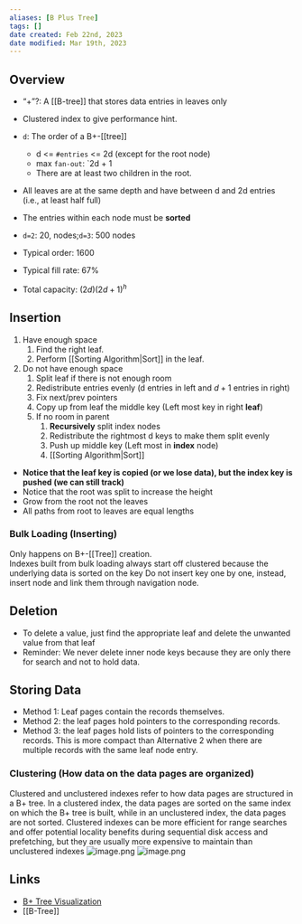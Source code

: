 ```yaml
---
aliases: [B Plus Tree]
tags: []
date created: Feb 22nd, 2023
date modified: Mar 19th, 2023
---
```


## Overview
- “+”?: A [[B-tree]] that stores data entries in leaves only
- Clustered index to give performance hint.

- `d`: The order of a B+-[[tree]]
	- d <= `#entries` <= 2d (except for the root node)
	- max `fan-out`: `2d + 1
	- There are at least two children in the root.
- All leaves are at the same depth and have between d and 2d entries (i.e., at least half full)
- The entries within each node must be **sorted**
- `d=2`: 20, nodes;`d=3`: 500 nodes
- Typical order: 1600
- Typical fill rate: 67%
- Total capacity: $(2d)(2d + 1)^{h}$

## Insertion
1. Have enough space
	1. Find the right leaf.
	2. Perform [[Sorting Algorithm|Sort]] in the leaf.
 2. Do not have enough space
	 1. Split leaf if there is not enough room
	 2. Redistribute entries evenly (d entries in left and $d+1$ entries in right)
	 3. Fix next/prev pointers
	 4. Copy up from leaf the middle key (Left most key in right **leaf**)
	 5. If no room in parent
		 1. **Recursively** split index nodes
		 2. Redistribute the rightmost d keys to make them split evenly
		 3. Push up middle key (Left most in **index** node)
		 4. [[Sorting Algorithm|Sort]]
- **Notice that the leaf key is copied (or we lose data), but the index key is pushed (we can still track)**
- Notice that the root was split to increase the height
- Grow from the root not the leaves
- All paths from root to leaves are equal lengths

### Bulk Loading (Inserting)
Only happens on B+-[[Tree]] creation.  
Indexes built from bulk loading always start off clustered because the underlying data is sorted on the key
Do not insert key one by one, instead, insert node and link them through navigation node.

## Deletion
- To delete a value, just find the appropriate leaf and delete the unwanted value from that leaf
- Reminder: We never delete inner node keys because they are only there for search and not to hold data.

## Storing Data
- Method 1: Leaf pages contain the records themselves.
- Method 2: the leaf pages hold pointers to the corresponding records.
- Method 3: the leaf pages hold lists of pointers to the corresponding records. This is more compact than Alternative 2 when there are multiple records with the same leaf node entry.

### Clustering (How data on the data pages are organized)
Clustered and unclustered indexes refer to how data pages are structured in a B+ tree. In a clustered index, the data pages are sorted on the same index on which the B+ tree is built, while in an unclustered index, the data pages are not sorted. Clustered indexes can be more efficient for range searches and offer potential locality benefits during sequential disk access and prefetching, but they are usually more expensive to maintain than unclustered indexes
![image.png](https://img.ynchen.me/2023/03/45487d49cd935f5f59871b16cc1bae25.webp)
![image.png](https://img.ynchen.me/2023/03/fab238e0650efd0ca2455e3ae11b414e.webp)


## Links
- [B+ Tree Visualization](https://www.cs.usfca.edu/~galles/visualization/BPlusTree.html)
- [[B-Tree]]